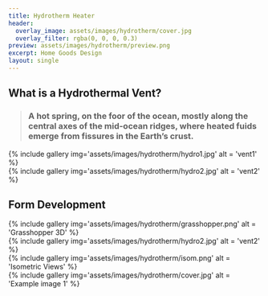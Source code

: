 ```yaml
---
title: Hydrotherm Heater
header:
  overlay_image: assets/images/hydrotherm/cover.jpg
  overlay_filter: rgba(0, 0, 0, 0.3)
preview: assets/images/hydrotherm/preview.png
excerpt: Home Goods Design
layout: single
---
```



<section id="intro">
<div class="container row margin-topbottom-null" markdown="block">
<div class="col-md-12" markdown="block">

## What is a Hydrothermal Vent?

>### A hot spring, on the foor of the ocean, mostly along the central axes of the mid-ocean ridges, where heated fuids emerge from fissures in the Earth’s crust.


</div>
<div class="col-md-6" markdown="block">
    {% include gallery img='assets/images/hydrotherm/hydro1.jpg' alt = 'vent1' %}
    
</div>
<div class="col-md-6" markdown="block">
    {% include gallery img='assets/images/hydrotherm/hydro2.jpg' alt = 'vent2' %}
    
</div>
</div>
</section>

<section id="form">
<div class="container row margin-topbottom-null" markdown="block">
<div class="col-md-12" markdown="block">


## Form Development


</div>
<div class="col-md-6" markdown="block">
    {% include gallery img='assets/images/hydrotherm/grasshopper.png' alt = 'Grasshopper 3D' %}
    
</div>
<div class="col-md-6" markdown="block">
    {% include gallery img='assets/images/hydrotherm/hydro2.jpg' alt = 'vent2' %}
    
</div>
</div>
</section>

<section id="isometric">
<div class="container row margin-topbottom-null" markdown="block">
<div class="col-md-12" markdown="block">
    {% include gallery img='assets/images/hydrotherm/isom.png' alt = 'Isometric Views' %}
    
</div>
</div>
</section>


<section id="desk" class="padding-topbottom-null">
    {% include gallery img='assets/images/hydrotherm/cover.jpg' alt = 'Example image 1' %}
</section>
